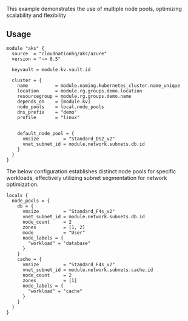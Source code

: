 This example demonstrates the use of multiple node pools, optimizing scalability and flexibility

## Usage

```hcl
module "aks" {
  source  = "cloudnationhq/aks/azure"
  version = "~> 0.5"

  keyvault = module.kv.vault.id

  cluster = {
    name          = module.naming.kubernetes_cluster.name_unique
    location      = module.rg.groups.demo.location
    resourcegroup = module.rg.groups.demo.name
    depends_on    = [module.kv]
    node_pools    = local.node_pools
    dns_prefix    = "demo"
    profile       = "linux"


    default_node_pool = {
      vmsize         = "Standard_DS2_v2"
      vnet_subnet_id = module.network.subnets.db.id
    }
  }
}
```

The below configuration establishes distinct node pools for specific workloads, effectively utilizing subnet segmentation for network optimization.

```hcl
locals {
  node_pools = {
    db = {
      vmsize         = "Standard_F4s_v2"
      vnet_subnet_id = module.network.subnets.db.id
      node_count     = 2
      zones          = [1, 2]
      mode           = "User"
      node_labels = {
        "workload" = "database"
      }
    }
    cache = {
      vmsize         = "Standard_F4s_v2"
      vnet_subnet_id = module.network.subnets.cache.id
      node_count     = 2
      zones          = [1]
      node_labels = {
        "workload" = "cache"
      }
    }
  }
}
```
